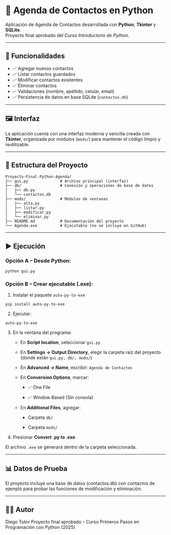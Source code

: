 # 📒 Agenda de Contactos en Python

Aplicación de Agenda de Contactos desarrollada con **Python**, **Tkinter** y **SQLite**.  
Proyecto final aprobado del *Curso Introductorio de Python*.

---

## 🚀 Funcionalidades

- ✅ Agregar nuevos contactos  
- ✅ Listar contactos guardados  
- ✅ Modificar contactos existentes  
- ✅ Eliminar contactos  
- ✅ Validaciones (nombre, apellido, celular, email)  
- ✅ Persistencia de datos en base SQLite (`contactos.db`)

---

## 🖼️ Interfaz
La aplicación cuenta con una interfaz moderna y sencilla creada con **Tkinter**, organizada por módulos (`mods/`) para mantener el código limpio y reutilizable.

---

## 🧱 Estructura del Proyecto
```plaintext
Proyecto-Final-Python-Agenda/
├── gui.py              # Archivo principal (interfaz)
├── db/                 # Conexión y operaciones de base de datos
│   ├── db.py
│   └── contactos.db
├── mods/               # Módulos de ventanas
│   ├── alta.py
│   ├── listar.py
│   ├── modificar.py
│   └── eliminar.py
├── README.md           # Documentación del proyecto
└── Agenda.exe          # Ejecutable (no se incluye en GitHub)
```
---

## ▶️ Ejecución
### Opción A – Desde Python:
```
python gui.py
```

### Opción B – Crear ejecutable (.exe):

1. Instalar el paquete `auto-py-to-exe`
```
pip install auto-py-to-exe
```

2. Ejecutar:
```
auto-py-to-exe
```

3. En la ventana del programa:

    - En **Script location**, seleccionar `gui.py`

    - En **Settings → Output Directory**, elegir la carpeta raíz del proyecto (donde están `gui.py, db/, mods/`)

    - En **Advanced → Name**, escribir: `Agenda de Contactos`

    - En **Conversion Options**, marcar:

        - ✅ One File

        - ✅ Window Based (Sin consola)

    - En **Additional Files**, agregar:

        - Carpeta `db/`

        - Carpeta `mods/`

4. Presionar **Convert .py to .exe**

El archivo `.exe` se generará dentro de la carpeta seleccionada.

---

## 📊 Datos de Prueba
El proyecto incluye una base de datos (contactos.db) con contactos de ejemplo para probar las funciones de modificación y eliminación.

---

## 🧑‍💻 Autor
Diego Tutor
Proyecto final aprobado – Curso Primeros Pasos en
Programación con Python (2025)